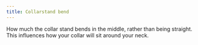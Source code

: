 ```yaml
---
title: Collarstand bend
---
```


How much the collar stand bends in the middle, rather than being straight.
This influences how your collar will sit around your neck.

